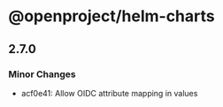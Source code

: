 # @openproject/helm-charts

## 2.7.0

### Minor Changes

- acf0e41: Allow OIDC attribute mapping in values